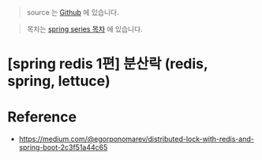> source 는 [Github](https://github.com/leechoongyon/spring-boot-example-3.0.1) 에 있습니다.



> 목차는 [spring series 목차](https://insanelysimple.tistory.com/category/Spring/redis) 에 있습니다.



# [spring redis 1편] 분산락 (redis, spring, lettuce)




# Reference
- https://medium.com/@egorponomarev/distributed-lock-with-redis-and-spring-boot-2c3f51a44c65